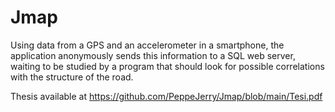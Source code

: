 # Jmap
Using data from a GPS and an accelerometer in a smartphone, the application anonymously sends this information to a SQL web server, waiting to be studied by a program that should look for possible correlations with the structure of the road.

Thesis available at https://github.com/PeppeJerry/Jmap/blob/main/Tesi.pdf
